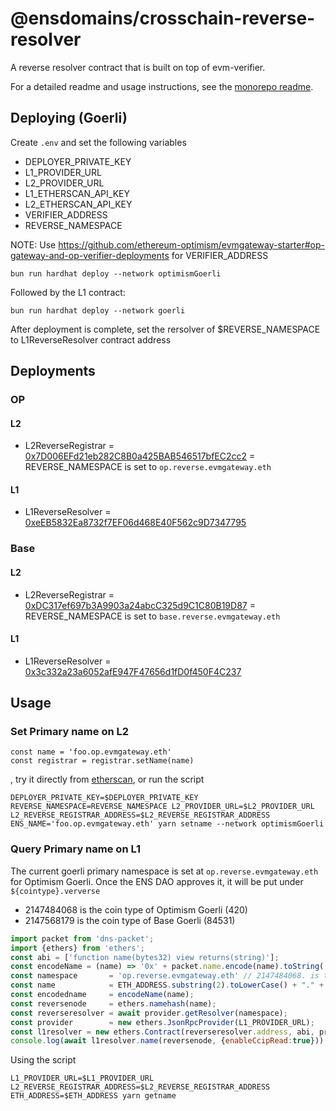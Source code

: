 # @ensdomains/crosschain-reverse-resolver

A reverse resolver contract that is built on top of evm-verifier.

For a detailed readme and usage instructions, see the [monorepo readme](https://github.com/ensdomains/evmgateway/tree/main).


## Deploying (Goerli)

Create `.env` and set the following variables

- DEPLOYER_PRIVATE_KEY
- L1_PROVIDER_URL
- L2_PROVIDER_URL
- L1_ETHERSCAN_API_KEY
- L2_ETHERSCAN_API_KEY
- VERIFIER_ADDRESS
- REVERSE_NAMESPACE

NOTE: Use https://github.com/ethereum-optimism/evmgateway-starter#op-gateway-and-op-verifier-deployments for VERIFIER_ADDRESS

```
bun run hardhat deploy --network optimismGoerli
```

Followed by the L1 contract:

```
bun run hardhat deploy --network goerli
```

After deployment is complete, set the rersolver of $REVERSE_NAMESPACE to L1ReverseResolver contract address

## Deployments

### OP
#### L2
- L2ReverseRegistrar = [0x7D006EFd21eb282C8B0a425BAB546517bfEC2cc2](https://goerli-optimism.etherscan.io/address/0x7D006EFd21eb282C8B0a425BAB546517bfEC2cc2) = REVERSE_NAMESPACE is set to `op.reverse.evmgateway.eth`
#### L1
- L1ReverseResolver = [0xeEB5832Ea8732f7EF06d468E40F562c9D7347795](https://goerli.etherscan.io/address/0xeEB5832Ea8732f7EF06d468E40F562c9D7347795) 

### Base

#### L2
- L2ReverseRegistrar = [0xDC317ef697b3A9903a24abcC325d9C1C80B19D87](https://goerli.basescan.org/address/0xDC317ef697b3A9903a24abcC325d9C1C80B19D87) = REVERSE_NAMESPACE is set to `base.reverse.evmgateway.eth`
#### L1
- L1ReverseResolver = [0x3c332a23a6052afE947F47656d1fD0f450F4C237](https://goerli.etherscan.io/address/0x3c332a23a6052afE947F47656d1fD0f450F4C237)


## Usage

### Set Primary name on L2

```
const name = 'foo.op.evmgateway.eth'
const registrar = registrar.setName(name)
```

, try it directly from [etherscan](https://goerli.etherscan.io/address/0xeEB5832Ea8732f7EF06d468E40F562c9D7347795), or run the script
```
DEPLOYER_PRIVATE_KEY=$DEPLOYER_PRIVATE_KEY REVERSE_NAMESPACE=REVERSE_NAMESPACE L2_PROVIDER_URL=$L2_PROVIDER_URL L2_REVERSE_REGISTRAR_ADDRESS=$L2_REVERSE_REGISTRAR_ADDRESS ENS_NAME='foo.op.evmgateway.eth' yarn setname --network optimismGoerli
```

### Query Primary name on L1

The current goerli primary namespace is set at `op.reverse.evmgateway.eth` for Optimism Goerli. Once the ENS DAO approves it, it will be put under `${cointype}.ververse`

- 2147484068 is the coin type of Optimism Goerli (420)
- 2147568179 is the coin type of Base Goerli (84531)

```js
import packet from 'dns-packet';
import {ethers} from 'ethers';
const abi = ['function name(bytes32) view returns(string)'];
const encodeName = (name) => '0x' + packet.name.encode(name).toString('hex')
const namespace       = 'op.reverse.evmgateway.eth' // 2147484068. is the coinType of Optimism Goerli (420)
const name            = ETH_ADDRESS.substring(2).toLowerCase() + "." + namespace
const encodedname     = encodeName(name);
const reversenode     = ethers.namehash(name);
const reverseresolver = await provider.getResolver(namespace);
const provider        = new ethers.JsonRpcProvider(L1_PROVIDER_URL);
const l1resolver = new ethers.Contract(reverseresolver.address, abi, provider);
console.log(await l1resolver.name(reversenode, {enableCcipRead:true}))
```

Using the script

```
L1_PROVIDER_URL=$L1_PROVIDER_URL L2_REVERSE_REGISTRAR_ADDRESS=$L2_REVERSE_REGISTRAR_ADDRESS ETH_ADDRESS=$ETH_ADDRESS yarn getname
```
